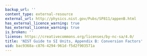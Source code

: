 ```yaml
---
backup_url: ''
content_type: external-resource
external_url: http://physics.nist.gov/Pubs/SP811/appenB.html
has_external_licence_warning: true
has_external_license_warning: true
is_broken: ''
license: https://creativecommons.org/licenses/by-nc-sa/4.0/
title: 'NIST Guide to SI Units, Appendix B: Conversion Factors'
uid: bac9368a-c876-4294-961d-f5d2f903571a
---
```

